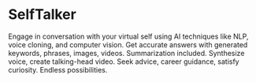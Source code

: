 # SelfTalker
Engage in conversation with your virtual self using AI techniques like NLP, voice cloning, and computer vision. Get accurate answers with generated keywords, phrases, images, videos. Summarization included. Synthesize voice, create talking-head video. Seek advice, career guidance, satisfy curiosity. Endless possibilities.
